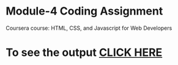 

# Module-4 Coding Assignment

Coursera course: HTML, CSS, and Javascript for Web Developers

# To see the output [CLICK HERE](https://rishinathhks.github.io/html-css/module-4/index.html)

